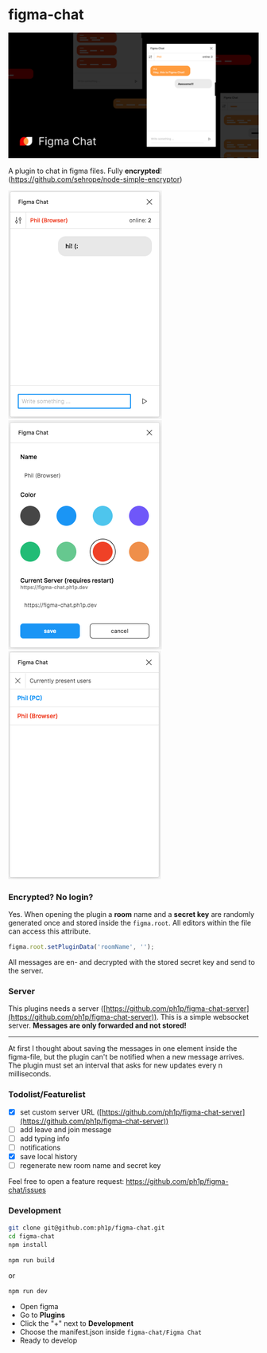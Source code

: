 # figma-chat

![](./assets/header.png)

A plugin to chat in figma files. Fully **encrypted**! (https://github.com/sehrope/node-simple-encryptor)

![](./assets/chat.png)
![](./assets/chat-settings.png)
![](./assets/chat-user-list.png)

### Encrypted? No login?

Yes. When opening the plugin a **room** name and a **secret key** are randomly generated once
and stored inside the `figma.root`. All editors within the file can access this attribute.

```javascript
figma.root.setPluginData('roomName', '');
```

All messages are en- and decrypted with the stored secret key and send to the server.

### Server

This plugins needs a server ([https://github.com/ph1p/figma-chat-server](https://github.com/ph1p/figma-chat-server)).
This is a simple websocket server. **Messages are only forwarded and not stored!**

---

At first I thought about saving the messages in one element inside the figma-file,
but the plugin can't be notified when a new message arrives.
The plugin must set an interval that asks for new updates every n milliseconds.

### Todolist/Featurelist

- [x] set custom server URL ([https://github.com/ph1p/figma-chat-server](https://github.com/ph1p/figma-chat-server))
- [ ] add leave and join message
- [ ] add typing info
- [ ] notifications
- [x] save local history
- [ ] regenerate new room name and secret key

Feel free to open a feature request: https://github.com/ph1p/figma-chat/issues

### Development

```bash
git clone git@github.com:ph1p/figma-chat.git
cd figma-chat
npm install
```

```bash
npm run build
```
or

```bash
npm run dev
```

* Open figma
* Go to **Plugins**
* Click the "+" next to **Development**
* Choose the manifest.json inside `figma-chat/Figma Chat`
* Ready to develop
